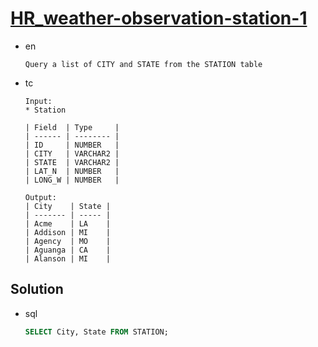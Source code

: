 # [HR_weather-observation-station-1](https://www.hackerrank.com/challenges/weather-observation-station-1)

* en

  ```en
  Query a list of CITY and STATE from the STATION table
  ```

* tc

  ```tc
  Input:
  * Station

  | Field  | Type     |
  | ------ | -------- |
  | ID     | NUMBER   |
  | CITY   | VARCHAR2 |
  | STATE  | VARCHAR2 |
  | LAT_N  | NUMBER   |
  | LONG_W | NUMBER   |

  Output:
  | City    | State |
  | ------- | ----- |
  | Acme    | LA    |
  | Addison | MI    |
  | Agency  | MO    |
  | Aguanga | CA    |
  | Alanson | MI    |
  ```

## Solution

* sql

  ```sql
  SELECT City, State FROM STATION;
  ```
